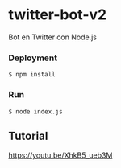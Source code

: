 # twitter-bot-v2
Bot en Twitter con Node.js

### Deployment

```
$ npm install
```

### Run

```
$ node index.js
```

## Tutorial

https://youtu.be/XhkB5_ueb3M


